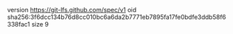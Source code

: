 version https://git-lfs.github.com/spec/v1
oid sha256:3f6dcc134b76d8cc010bc6a6da2b7771eb7895fa17fe0bdfe3ddb58f6338fac1
size 9
